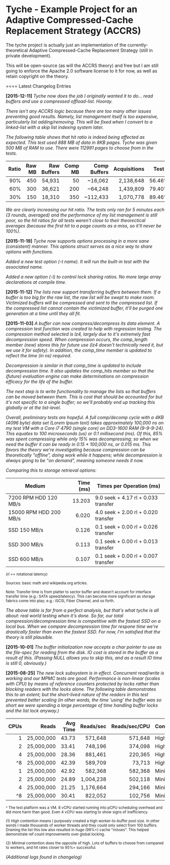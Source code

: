 Tyche - Example Project for an Adaptive Compressed-Cache Replacement Strategy (ACCRS)
=====

The tyche project is actually just an implementation of the currently-theoretical Adaptive Compressed-Cache Replacement Strategy (still in private development).

This will be open-source (as will the ACCRS theory) and free but I am still going to enforce the Apache 2.0 software license to it for now, as well as retain copyright on the theory.

====
Latest Changelog Entries

**[2015-12-11]**
*Tyche now does the job I originally wanted it to do... read buffers and use a compressed offload-list.  Hooray.*

*There isn't any ACCRS logic because there are too many other issues preventing good results.  Namely, list management itself is too expensive, particularly list adding/removing.  This will be fixed when I convert to a linked-list with a skip list indexing system later.*

*The following table shows that hit ratio is indeed being affected as expected.  This test used 888 MB of data in 8KB pages.  Tyche was given 500 MB of RAM to use.  There were 112991 pages to choose from in the tests.*

| Ratio | Raw MB | Raw Buffers | Comp MB | Comp Buffers | Acquisitions | Test 1 | Test 2 | Test 3 |
| ----: | -----: | ----------: | ------: | -----------: | -----------: | -----: | -----: | -----: |
|   90% |    450 |      54,931 |      50 |      ~16,062 |    2,138,648 | 56.46% | 56.47% | 56.48% |
|   60% |    300 |      36,621 |     200 |      ~64,248 |    1,439,809 | 79.40% | 79.40% | 79.40% |
|   30% |    150 |      18,310 |     350 |     ~112,433 |    1,070,778 | 89.46% | 89.46% | 89.43% |

*We are clearly increasing our hit ratio.  The tests only ran for 5 minutes each (3 rounds, averaged) and the performance of my list management is still poor, so the hit ratios for all tests weren't close to their theorectical averages (because the first hit to a page counts as a miss, so it'll never be 100%).*

**[2015-11-19]**
*Tyche now supports options processing in a more sane (consistent) manner.  This options struct serves as a nice way to share options with functions.*

*Added a new test option (-t name).  It will run the built-in test with the associated name.*

*Added a new option (-l) to control lock sharing ratios.  No more large array declarations at compile time.*


**[2015-11-12]**
*The lists now support transferring buffers between them.  If a buffer is too big for the raw list, the raw list will be swept to make room.  Victimized buffers will be compressed and sent to the compressed list.  If the compressed list cannot contain the victimized buffer, it'll be purged one generation at a time until they all fit.*

**[2015-11-03]**
*A buffer can now compress/decompress its data element.  A compression test function was created to help with regression testing.  The compression method selected is lz4, largely due to it's extremely fast decompression speed.  When compression occurs, the comp_length member (new) stores this for future use (lz4 doesn't technically need it, but we use it for safety).  In addition, the comp_time member is updated to reflect the time (in ns) required.*

*Decompression is similar in that comp_time is updated to include decompression time.  It also updates the comp_hits member so that the (future) evaluation engine can make determinations on compression efficacy for the life of the buffer.*

*The next step is to write functionality to manage the lists so that buffers can be moved between them.  This is cost that should be accounted for but it's not specific to a single buffer; so we'll probably end up tracking this globally or at the list-level.*

*Overall, preliminary tests are hopeful.  A full comp/decomp cycle with a 4KB (4096 byte) data set (Lorem Ipsum text) takes approximately 100,000 ns on my test VM with a Core i7 4790 (single core) on DD3-1600 RAM (9-9-9-24).  This equates to 100 microseconds (us) or 0.1 millisecond (ms).  Of this, 85% was spent compressing while only 15% was decompressing; so when we need the buffer it can be ready in 0.15 * 100,000 ns, or 0.015 ms.  This favors the theory we're investigating because compression can be theoretically "offline", doing work while it happens; while decompression is always giong to be "on demand", meaning someone needs it now.*

*Comparing this to storage retrieval options:*

| Medium                 | Time (ms) | Times per Operation (ms)            |
| ---------------------- | --------: | ----------------------------------- |
|  7200 RPM HDD 120 MB/s |    13.203 | 9.0 seek + 4.17 rl + 0.033 transfer |
| 15000 RPM HDD 200 MB/s |     6.020 | 4.0 seek + 2.00 rl + 0.020 transfer |
|           SSD 150 MB/s |     0.126 | 0.1 seek + 0.00 rl + 0.026 transfer |
|           SSD 300 MB/s |     0.113 | 0.1 seek + 0.00 rl + 0.013 transfer |
|           SSD 600 MB/s |     0.107 | 0.1 seek + 0.00 rl + 0.007 transfer |

<sub>(rl == rotational latency)</sub>

<sub>Sources: basic math and wikipedia.org articles.</sub>

<sub>Note: Transfer time is from platter to sector buffer and doesn't account for interface transfer time (e.g.: SATA speed/latency).  This can become more significant as storage fabrics come into play; e.g.: iSCSI, Fiber Channel, and so forth.</sub>

*The above table is far from a perfect analysis, but that's what tyche is all about: real world testing when it's done.  So far, our total compression/decompression time is competitive with the fastest SSD on a local bus.  When we compare decompression time for respone time we're drastically faster than even the fastest SSD.  For now, I'm satisfied that the theory is still plausible.*

**[2015-10-01]**
*The buffer initialization now accepts a char pointer to use as the file-spec for reading from the disk.  IO cost is stored in the buffer as a result of this.  (Passing NULL allows you to skip this, and as a result IO time is still 0, obviously.)*


**[2015-08-25]**
*The new lock subsystem is in effect.  Concurrent read/write is working and our MPMC tests are good.  Performance is non-linear (scales with CPU) by means of reference counters protected by locks rather than blocking readers with the locks alone. The following table demonstrates this to an extent; but the short-lived nature of the readers in this test prevented better scaling (in other words, the time 'using' the buffer was so short we were spending a large percentage of time handling buffer locks and the list lock anyway.)*

| CPUs |      Reads | Avg Time | Reads/sec | Reads/sec/CPU | Contention |
| ---: | ---------: | -------: | --------: | ------------: | ---------- |
|    1 | 25,000,000 |    43.73 |   571,648 |       571,648 | High(1)    |
|    2 | 25,000,000 |    33.41 |   748,196 |       374,098 | High       |
|    4 | 25,000,000 |    28.36 |   881,461 |       220,365 | High       |
|   ^8 | 25,000,000 |    42.39 |   589,709 |        73,713 | High       |
|    1 | 25,000,000 |    42.92 |   582,368 |       582,368 | Minimal(2) |
|    2 | 25,000,000 |    24.89 | 1,004,238 |       502,118 | Minimal    |
|    4 | 25,000,000 |    21.25 | 1,176,664 |       294,166 | Minimal    |
|   ^8 | 25,000,000 |    30.41 |   822,052 |       102,756 | Minimal    |

<sub>^ The test platform was a VM.  8 vCPU started running into pCPU scheduling overhead and did more harm than good.  Even 4 vCPU was starting to show signs of inefficiency.</sub>

<sub>(1) High contention means I purposely created a high worker-to-buffer pool size.  In other words I made thousands of worker threads and they could only select from 100 buffers.  Draining the list this low also resulted in huge (99%+) cache "misses".  This helped demonstrate ref count improvements over global locking.</sub>

<sub>(2) Minimal contention does the opposite of high.  Lots of buffers to choose from compared to workers, and hit rates closer to 95%+ successful.</sub>

*(Additional logs found in changelog)*
